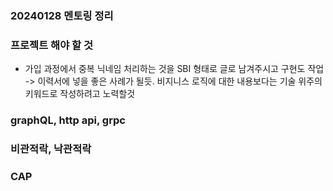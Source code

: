 ### 20240128 멘토링 정리

### 프로젝트 해야 할 것
  * 가입 과정에서 중복 닉네임 처리하는 것을 SBI 형태로 글로 남겨주시고 구현도 작업
  -> 이력서에 넣을 좋은 사례가 될듯. 비지니스 로직에 대한 내용보다는 기술 위주의 키워드로 작성하려고 노력할것

### graphQL, http api, grpc 
### 비관적락, 낙관적락
### CAP
